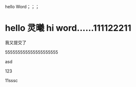 hello Word；；；


hello  灵曦 hi word......111122211
=======
我又提交了

555555555555555555555

asd

123

11sssc